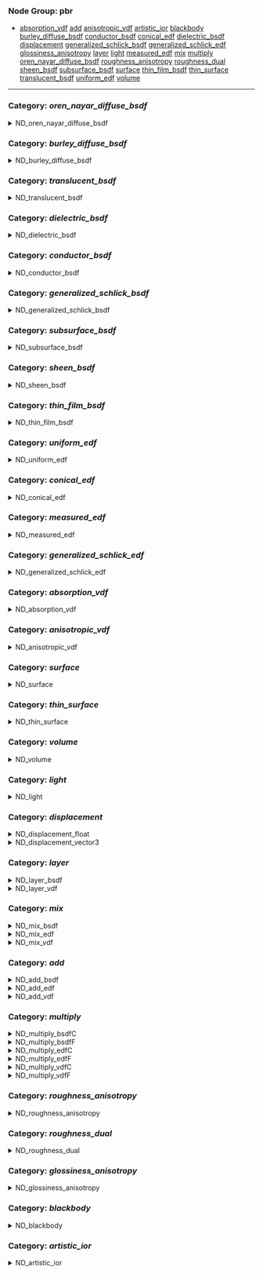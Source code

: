 ### Node Group: pbr
* [absorption_vdf](#node-absorption_vdf) [add](#node-add) [anisotropic_vdf](#node-anisotropic_vdf) [artistic_ior](#node-artistic_ior) [blackbody](#node-blackbody) [burley_diffuse_bsdf](#node-burley_diffuse_bsdf) [conductor_bsdf](#node-conductor_bsdf) [conical_edf](#node-conical_edf) [dielectric_bsdf](#node-dielectric_bsdf) [displacement](#node-displacement) [generalized_schlick_bsdf](#node-generalized_schlick_bsdf) [generalized_schlick_edf](#node-generalized_schlick_edf) [glossiness_anisotropy](#node-glossiness_anisotropy) [layer](#node-layer) [light](#node-light) [measured_edf](#node-measured_edf) [mix](#node-mix) [multiply](#node-multiply) [oren_nayar_diffuse_bsdf](#node-oren_nayar_diffuse_bsdf) [roughness_anisotropy](#node-roughness_anisotropy) [roughness_dual](#node-roughness_dual) [sheen_bsdf](#node-sheen_bsdf) [subsurface_bsdf](#node-subsurface_bsdf) [surface](#node-surface) [thin_film_bsdf](#node-thin_film_bsdf) [thin_surface](#node-thin_surface) [translucent_bsdf](#node-translucent_bsdf) [uniform_edf](#node-uniform_edf) [volume](#node-volume) 
---------
 
### Category: *oren_nayar_diffuse_bsdf*
<details><summary>ND_oren_nayar_diffuse_bsdf</summary>
<p>
 
* *Nodedef*: ND_oren_nayar_diffuse_bsdf
* *Type*: BSDF
* *Node Group*: pbr
* *Version*: 1.0. Is default: False
* *Doc*: A BSDF node for diffuse reflections.
* *Implementation*: Non-graph
 

| Name | Type | Default Value | UI name | UI min | UI max | UI Soft Min | UI Soft Max | UI step | UI group | UI Advanced | Doc | Uniform |
| ---- | ---- | ---- | ---- | ---- | ---- | ---- | ---- | ---- | ---- | ---- | ---- | ---- |
| **weight** | float | 1.0 |  | 0.0 | 1.0 |  |  |  |  |  |  |  |
| **color** | color3 | 0.18, 0.18, 0.18 |  |  |  |  |  |  |  |  |  |  |
| **roughness** | float | 0.0 |  |  |  |  |  |  |  |  |  |  |
| **normal** | vector3 | None |  |  |  |  |  |  |  |  |  |  |
| *out* | BSDF | None |  |  |  |  |  |  |  |  |  |  |
</p></details>
 
### Category: *burley_diffuse_bsdf*
<details><summary>ND_burley_diffuse_bsdf</summary>
<p>
 
* *Nodedef*: ND_burley_diffuse_bsdf
* *Type*: BSDF
* *Node Group*: pbr
* *Version*: 1.0. Is default: False
* *Doc*: A BSDF node for Burley diffuse reflections.
* *Implementation*: Non-graph
 

| Name | Type | Default Value | UI name | UI min | UI max | UI Soft Min | UI Soft Max | UI step | UI group | UI Advanced | Doc | Uniform |
| ---- | ---- | ---- | ---- | ---- | ---- | ---- | ---- | ---- | ---- | ---- | ---- | ---- |
| **weight** | float | 1.0 |  | 0.0 | 1.0 |  |  |  |  |  |  |  |
| **color** | color3 | 0.18, 0.18, 0.18 |  |  |  |  |  |  |  |  |  |  |
| **roughness** | float | 0.0 |  |  |  |  |  |  |  |  |  |  |
| **normal** | vector3 | None |  |  |  |  |  |  |  |  |  |  |
| *out* | BSDF | None |  |  |  |  |  |  |  |  |  |  |
</p></details>
 
### Category: *translucent_bsdf*
<details><summary>ND_translucent_bsdf</summary>
<p>
 
* *Nodedef*: ND_translucent_bsdf
* *Type*: BSDF
* *Node Group*: pbr
* *Version*: 1.0. Is default: False
* *Doc*: A BSDF node for pure diffuse transmission.
* *Implementation*: Non-graph
 

| Name | Type | Default Value | UI name | UI min | UI max | UI Soft Min | UI Soft Max | UI step | UI group | UI Advanced | Doc | Uniform |
| ---- | ---- | ---- | ---- | ---- | ---- | ---- | ---- | ---- | ---- | ---- | ---- | ---- |
| **weight** | float | 1.0 |  | 0.0 | 1.0 |  |  |  |  |  |  |  |
| **color** | color3 | 1, 1, 1 |  |  |  |  |  |  |  |  |  |  |
| **normal** | vector3 | None |  |  |  |  |  |  |  |  |  |  |
| *out* | BSDF | None |  |  |  |  |  |  |  |  |  |  |
</p></details>
 
### Category: *dielectric_bsdf*
<details><summary>ND_dielectric_bsdf</summary>
<p>
 
* *Nodedef*: ND_dielectric_bsdf
* *Type*: BSDF
* *Node Group*: pbr
* *Version*: 1.0. Is default: False
* *Doc*: A reflection/transmission BSDF node based on a microfacet model and a Fresnel curve for dielectrics.
* *Implementation*: Non-graph
 

| Name | Type | Default Value | UI name | UI min | UI max | UI Soft Min | UI Soft Max | UI step | UI group | UI Advanced | Doc | Uniform |
| ---- | ---- | ---- | ---- | ---- | ---- | ---- | ---- | ---- | ---- | ---- | ---- | ---- |
| **weight** | float | 1.0 |  | 0.0 | 1.0 |  |  |  |  |  |  |  |
| **tint** | color3 | 1, 1, 1 |  |  |  |  |  |  |  |  |  |  |
| **ior** | float | 1.5 |  |  |  |  |  |  |  |  |  |  |
| **roughness** | vector2 | 0.05, 0.05 |  |  |  |  |  |  |  |  |  |  |
| **normal** | vector3 | None |  |  |  |  |  |  |  |  |  |  |
| **tangent** | vector3 | None |  |  |  |  |  |  |  |  |  |  |
| **distribution** | string | ggx |  |  |  |  |  |  |  |  |  | true |
| **scatter_mode** | string | R |  |  |  |  |  |  |  |  |  | true |
| *out* | BSDF | None |  |  |  |  |  |  |  |  |  |  |
</p></details>
 
### Category: *conductor_bsdf*
<details><summary>ND_conductor_bsdf</summary>
<p>
 
* *Nodedef*: ND_conductor_bsdf
* *Type*: BSDF
* *Node Group*: pbr
* *Version*: 1.0. Is default: False
* *Doc*: A reflection BSDF node based on a microfacet model and a Fresnel curve for conductors/metals.
* *Implementation*: Non-graph
 

| Name | Type | Default Value | UI name | UI min | UI max | UI Soft Min | UI Soft Max | UI step | UI group | UI Advanced | Doc | Uniform |
| ---- | ---- | ---- | ---- | ---- | ---- | ---- | ---- | ---- | ---- | ---- | ---- | ---- |
| **weight** | float | 1.0 |  | 0.0 | 1.0 |  |  |  |  |  |  |  |
| **ior** | color3 | 0.271, 0.677, 1.316 |  |  |  |  |  |  |  |  |  |  |
| **extinction** | color3 | 3.609, 2.625, 2.292 |  |  |  |  |  |  |  |  |  |  |
| **roughness** | vector2 | 0.05, 0.05 |  |  |  |  |  |  |  |  |  |  |
| **normal** | vector3 | None |  |  |  |  |  |  |  |  |  |  |
| **tangent** | vector3 | None |  |  |  |  |  |  |  |  |  |  |
| **distribution** | string | ggx |  |  |  |  |  |  |  |  |  | true |
| *out* | BSDF | None |  |  |  |  |  |  |  |  |  |  |
</p></details>
 
### Category: *generalized_schlick_bsdf*
<details><summary>ND_generalized_schlick_bsdf</summary>
<p>
 
* *Nodedef*: ND_generalized_schlick_bsdf
* *Type*: BSDF
* *Node Group*: pbr
* *Version*: 1.0. Is default: False
* *Doc*: A reflection/transmission BSDF node based on a microfacet model and a generalized Schlick Fresnel curve.
* *Implementation*: Non-graph
 

| Name | Type | Default Value | UI name | UI min | UI max | UI Soft Min | UI Soft Max | UI step | UI group | UI Advanced | Doc | Uniform |
| ---- | ---- | ---- | ---- | ---- | ---- | ---- | ---- | ---- | ---- | ---- | ---- | ---- |
| **weight** | float | 1.0 |  | 0.0 | 1.0 |  |  |  |  |  |  |  |
| **color0** | color3 | 1, 1, 1 |  |  |  |  |  |  |  |  |  |  |
| **color90** | color3 | 1, 1, 1 |  |  |  |  |  |  |  |  |  |  |
| **exponent** | float | 5.0 |  |  |  |  |  |  |  |  |  |  |
| **roughness** | vector2 | 0.05, 0.05 |  |  |  |  |  |  |  |  |  |  |
| **normal** | vector3 | None |  |  |  |  |  |  |  |  |  |  |
| **tangent** | vector3 | None |  |  |  |  |  |  |  |  |  |  |
| **distribution** | string | ggx |  |  |  |  |  |  |  |  |  | true |
| **scatter_mode** | string | R |  |  |  |  |  |  |  |  |  | true |
| *out* | BSDF | None |  |  |  |  |  |  |  |  |  |  |
</p></details>
 
### Category: *subsurface_bsdf*
<details><summary>ND_subsurface_bsdf</summary>
<p>
 
* *Nodedef*: ND_subsurface_bsdf
* *Type*: BSDF
* *Node Group*: pbr
* *Version*: 1.0. Is default: False
* *Doc*: A subsurface scattering BSDF for true subsurface scattering.
* *Implementation*: Non-graph
 

| Name | Type | Default Value | UI name | UI min | UI max | UI Soft Min | UI Soft Max | UI step | UI group | UI Advanced | Doc | Uniform |
| ---- | ---- | ---- | ---- | ---- | ---- | ---- | ---- | ---- | ---- | ---- | ---- | ---- |
| **weight** | float | 1.0 |  | 0.0 | 1.0 |  |  |  |  |  |  |  |
| **color** | color3 | 0.18, 0.18, 0.18 |  |  |  |  |  |  |  |  |  |  |
| **radius** | vector3 | 1, 1, 1 |  |  |  |  |  |  |  |  |  |  |
| **anisotropy** | float | 0.0 |  |  |  |  |  |  |  |  |  |  |
| **normal** | vector3 | None |  |  |  |  |  |  |  |  |  |  |
| *out* | BSDF | None |  |  |  |  |  |  |  |  |  |  |
</p></details>
 
### Category: *sheen_bsdf*
<details><summary>ND_sheen_bsdf</summary>
<p>
 
* *Nodedef*: ND_sheen_bsdf
* *Type*: BSDF
* *Node Group*: pbr
* *Version*: 1.0. Is default: False
* *Doc*: A microfacet BSDF for the back-scattering properties of cloth-like materials.
* *Implementation*: Non-graph
 

| Name | Type | Default Value | UI name | UI min | UI max | UI Soft Min | UI Soft Max | UI step | UI group | UI Advanced | Doc | Uniform |
| ---- | ---- | ---- | ---- | ---- | ---- | ---- | ---- | ---- | ---- | ---- | ---- | ---- |
| **weight** | float | 1.0 |  | 0.0 | 1.0 |  |  |  |  |  |  |  |
| **color** | color3 | 1, 1, 1 |  |  |  |  |  |  |  |  |  |  |
| **roughness** | float | 0.3 |  |  |  |  |  |  |  |  |  |  |
| **normal** | vector3 | None |  |  |  |  |  |  |  |  |  |  |
| *out* | BSDF | None |  |  |  |  |  |  |  |  |  |  |
</p></details>
 
### Category: *thin_film_bsdf*
<details><summary>ND_thin_film_bsdf</summary>
<p>
 
* *Nodedef*: ND_thin_film_bsdf
* *Type*: BSDF
* *Node Group*: pbr
* *Version*: 1.0. Is default: False
* *Doc*: Adds an iridescent thin film layer over a microfacet base BSDF.
* *Implementation*: Non-graph
 

| Name | Type | Default Value | UI name | UI min | UI max | UI Soft Min | UI Soft Max | UI step | UI group | UI Advanced | Doc | Uniform |
| ---- | ---- | ---- | ---- | ---- | ---- | ---- | ---- | ---- | ---- | ---- | ---- | ---- |
| **thickness** | float | 550.0 |  |  |  |  |  |  |  |  |  |  |
| **ior** | float | 1.5 |  |  |  |  |  |  |  |  |  |  |
| *out* | BSDF | None |  |  |  |  |  |  |  |  |  |  |
</p></details>
 
### Category: *uniform_edf*
<details><summary>ND_uniform_edf</summary>
<p>
 
* *Nodedef*: ND_uniform_edf
* *Type*: EDF
* *Node Group*: pbr
* *Version*: 1.0. Is default: False
* *Doc*: An EDF node for uniform emission.
* *Implementation*: Non-graph
 

| Name | Type | Default Value | UI name | UI min | UI max | UI Soft Min | UI Soft Max | UI step | UI group | UI Advanced | Doc | Uniform |
| ---- | ---- | ---- | ---- | ---- | ---- | ---- | ---- | ---- | ---- | ---- | ---- | ---- |
| **color** | color3 | 1, 1, 1 |  |  |  |  |  |  |  |  |  |  |
| *out* | EDF | None |  |  |  |  |  |  |  |  |  |  |
</p></details>
 
### Category: *conical_edf*
<details><summary>ND_conical_edf</summary>
<p>
 
* *Nodedef*: ND_conical_edf
* *Type*: EDF
* *Node Group*: pbr
* *Version*: 1.0. Is default: False
* *Doc*: Constructs an EDF emitting light inside a cone around the normal direction.
* *Implementation*: Non-graph
 

| Name | Type | Default Value | UI name | UI min | UI max | UI Soft Min | UI Soft Max | UI step | UI group | UI Advanced | Doc | Uniform |
| ---- | ---- | ---- | ---- | ---- | ---- | ---- | ---- | ---- | ---- | ---- | ---- | ---- |
| **color** | color3 | 1, 1, 1 |  |  |  |  |  |  |  |  |  |  |
| **normal** | vector3 | None |  |  |  |  |  |  |  |  |  |  |
| **inner_angle** | float | 60.0 |  |  |  |  |  |  |  |  |  |  |
| **outer_angle** | float | 0.0 |  |  |  |  |  |  |  |  |  |  |
| *out* | EDF | None |  |  |  |  |  |  |  |  |  |  |
</p></details>
 
### Category: *measured_edf*
<details><summary>ND_measured_edf</summary>
<p>
 
* *Nodedef*: ND_measured_edf
* *Type*: EDF
* *Node Group*: pbr
* *Version*: 1.0. Is default: False
* *Doc*: Constructs an EDF emitting light according to a measured IES light profile.
* *Implementation*: Non-graph
 

| Name | Type | Default Value | UI name | UI min | UI max | UI Soft Min | UI Soft Max | UI step | UI group | UI Advanced | Doc | Uniform |
| ---- | ---- | ---- | ---- | ---- | ---- | ---- | ---- | ---- | ---- | ---- | ---- | ---- |
| **color** | color3 | 1, 1, 1 |  |  |  |  |  |  |  |  |  |  |
| **normal** | vector3 | None |  |  |  |  |  |  |  |  |  |  |
| **file** | filename |  |  |  |  |  |  |  |  |  |  | true |
| *out* | EDF | None |  |  |  |  |  |  |  |  |  |  |
</p></details>
 
### Category: *generalized_schlick_edf*
<details><summary>ND_generalized_schlick_edf</summary>
<p>
 
* *Nodedef*: ND_generalized_schlick_edf
* *Type*: EDF
* *Node Group*: pbr
* *Version*: 1.0. Is default: False
* *Doc*: Modifies an EDF with a directional factor.
* *Implementation*: Non-graph
 

| Name | Type | Default Value | UI name | UI min | UI max | UI Soft Min | UI Soft Max | UI step | UI group | UI Advanced | Doc | Uniform |
| ---- | ---- | ---- | ---- | ---- | ---- | ---- | ---- | ---- | ---- | ---- | ---- | ---- |
| **color0** | color3 | 1, 1, 1 |  |  |  |  |  |  |  |  |  |  |
| **color90** | color3 | 1, 1, 1 |  |  |  |  |  |  |  |  |  |  |
| **exponent** | float | 5.0 |  |  |  |  |  |  |  |  |  |  |
| **base** | EDF |  |  |  |  |  |  |  |  |  |  |  |
| *out* | EDF | None |  |  |  |  |  |  |  |  |  |  |
</p></details>
 
### Category: *absorption_vdf*
<details><summary>ND_absorption_vdf</summary>
<p>
 
* *Nodedef*: ND_absorption_vdf
* *Type*: VDF
* *Node Group*: pbr
* *Version*: 1.0. Is default: False
* *Doc*: Constructs a VDF for pure light absorption.
* *Implementation*: Non-graph
 

| Name | Type | Default Value | UI name | UI min | UI max | UI Soft Min | UI Soft Max | UI step | UI group | UI Advanced | Doc | Uniform |
| ---- | ---- | ---- | ---- | ---- | ---- | ---- | ---- | ---- | ---- | ---- | ---- | ---- |
| **absorption** | vector3 | 0, 0, 0 |  |  |  |  |  |  |  |  |  |  |
| *out* | VDF | None |  |  |  |  |  |  |  |  |  |  |
</p></details>
 
### Category: *anisotropic_vdf*
<details><summary>ND_anisotropic_vdf</summary>
<p>
 
* *Nodedef*: ND_anisotropic_vdf
* *Type*: VDF
* *Node Group*: pbr
* *Version*: 1.0. Is default: False
* *Doc*: Constructs a VDF scattering light for a participating medium, based on the Henyey-Greenstein phase function.
* *Implementation*: Non-graph
 

| Name | Type | Default Value | UI name | UI min | UI max | UI Soft Min | UI Soft Max | UI step | UI group | UI Advanced | Doc | Uniform |
| ---- | ---- | ---- | ---- | ---- | ---- | ---- | ---- | ---- | ---- | ---- | ---- | ---- |
| **absorption** | vector3 | 0, 0, 0 |  |  |  |  |  |  |  |  |  |  |
| **scattering** | vector3 | 0, 0, 0 |  |  |  |  |  |  |  |  |  |  |
| **anisotropy** | float | 0.0 |  |  |  |  |  |  |  |  |  |  |
| *out* | VDF | None |  |  |  |  |  |  |  |  |  |  |
</p></details>
 
### Category: *surface*
<details><summary>ND_surface</summary>
<p>
 
* *Nodedef*: ND_surface
* *Type*: surfaceshader
* *Node Group*: pbr
* *Version*: 1.0. Is default: False
* *Doc*: A constructor node for the surfaceshader type.
* *Implementation*: Non-graph
 

| Name | Type | Default Value | UI name | UI min | UI max | UI Soft Min | UI Soft Max | UI step | UI group | UI Advanced | Doc | Uniform |
| ---- | ---- | ---- | ---- | ---- | ---- | ---- | ---- | ---- | ---- | ---- | ---- | ---- |
| **bsdf** | BSDF |  |  |  |  |  |  |  |  |  | Distribution function for surface scattering. |  |
| **edf** | EDF |  |  |  |  |  |  |  |  |  | Distribution function for surface emission. |  |
| **opacity** | float | 1.0 |  |  |  |  |  |  |  |  | Surface cutout opacity |  |
| *out* | surfaceshader | None |  |  |  |  |  |  |  |  |  |  |
</p></details>
 
### Category: *thin_surface*
<details><summary>ND_thin_surface</summary>
<p>
 
* *Nodedef*: ND_thin_surface
* *Type*: surfaceshader
* *Node Group*: pbr
* *Version*: 1.0. Is default: False
* *Doc*: A constructor node for the surfaceshader type for non-closed 'thin' objects.
* *Implementation*: Non-graph
 

| Name | Type | Default Value | UI name | UI min | UI max | UI Soft Min | UI Soft Max | UI step | UI group | UI Advanced | Doc | Uniform |
| ---- | ---- | ---- | ---- | ---- | ---- | ---- | ---- | ---- | ---- | ---- | ---- | ---- |
| **front_bsdf** | BSDF |  |  |  |  |  |  |  |  |  | Distribution function for front-side surface scattering. |  |
| **front_edf** | EDF |  |  |  |  |  |  |  |  |  | Distribution function for front-side surface emission. |  |
| **back_bsdf** | BSDF |  |  |  |  |  |  |  |  |  | Distribution function for back-side surface scattering. |  |
| **back_edf** | EDF |  |  |  |  |  |  |  |  |  | Distribution function for back-side surface emission. |  |
| **opacity** | float | 1.0 |  |  |  |  |  |  |  |  | Surface cutout opacity |  |
| *out* | surfaceshader | None |  |  |  |  |  |  |  |  |  |  |
</p></details>
 
### Category: *volume*
<details><summary>ND_volume</summary>
<p>
 
* *Nodedef*: ND_volume
* *Type*: volumeshader
* *Node Group*: pbr
* *Version*: 1.0. Is default: False
* *Doc*: A constructor node for the volumeshader type.
* *Implementation*: Non-graph
 

| Name | Type | Default Value | UI name | UI min | UI max | UI Soft Min | UI Soft Max | UI step | UI group | UI Advanced | Doc | Uniform |
| ---- | ---- | ---- | ---- | ---- | ---- | ---- | ---- | ---- | ---- | ---- | ---- | ---- |
| **vdf** | VDF |  |  |  |  |  |  |  |  |  | Volume distribution function for the medium. |  |
| **edf** | EDF |  |  |  |  |  |  |  |  |  | Emission distribution function for the medium. |  |
| *out* | volumeshader | None |  |  |  |  |  |  |  |  |  |  |
</p></details>
 
### Category: *light*
<details><summary>ND_light</summary>
<p>
 
* *Nodedef*: ND_light
* *Type*: lightshader
* *Node Group*: pbr
* *Version*: 1.0. Is default: False
* *Doc*: A constructor node for the lightshader type.
* *Implementation*: Non-graph
 

| Name | Type | Default Value | UI name | UI min | UI max | UI Soft Min | UI Soft Max | UI step | UI group | UI Advanced | Doc | Uniform |
| ---- | ---- | ---- | ---- | ---- | ---- | ---- | ---- | ---- | ---- | ---- | ---- | ---- |
| **edf** | EDF |  |  |  |  |  |  |  |  |  | Distribution function for light emission. |  |
| **intensity** | float | 1.0 |  |  |  |  |  |  |  |  | Multiplier for the light intensity |  |
| **exposure** | float | 0.0 |  |  |  |  |  |  |  |  | Exposure control for the light intensity |  |
| *out* | lightshader | None |  |  |  |  |  |  |  |  |  |  |
</p></details>
 
### Category: *displacement*
<details><summary>ND_displacement_float</summary>
<p>
 
* *Nodedef*: ND_displacement_float
* *Type*: displacementshader
* *Node Group*: pbr
* *Version*: 1.0. Is default: False
* *Doc*: A constructor node for the displacementshader type.
* *Implementation*: Non-graph
 

| Name | Type | Default Value | UI name | UI min | UI max | UI Soft Min | UI Soft Max | UI step | UI group | UI Advanced | Doc | Uniform |
| ---- | ---- | ---- | ---- | ---- | ---- | ---- | ---- | ---- | ---- | ---- | ---- | ---- |
| **displacement** | float | 0.0 |  |  |  |  |  |  |  |  | Scalar displacement amount along the surface normal direction. |  |
| **scale** | float | 1.0 |  |  |  |  |  |  |  |  | Scale factor for the displacement vector |  |
| *out* | displacementshader | None |  |  |  |  |  |  |  |  |  |  |
</p></details>
 
<details><summary>ND_displacement_vector3</summary>
<p>
 
* *Nodedef*: ND_displacement_vector3
* *Type*: displacementshader
* *Node Group*: pbr
* *Version*: 1.0. Is default: False
* *Doc*: A constructor node for the displacementshader type.
* *Implementation*: Non-graph
 

| Name | Type | Default Value | UI name | UI min | UI max | UI Soft Min | UI Soft Max | UI step | UI group | UI Advanced | Doc | Uniform |
| ---- | ---- | ---- | ---- | ---- | ---- | ---- | ---- | ---- | ---- | ---- | ---- | ---- |
| **displacement** | vector3 | 0, 0, 0 |  |  |  |  |  |  |  |  | Vector displacement in (dPdu, dPdv, N) tangent/normal space. |  |
| **scale** | float | 1.0 |  |  |  |  |  |  |  |  | Scale factor for the displacement vector |  |
| *out* | displacementshader | None |  |  |  |  |  |  |  |  |  |  |
</p></details>
 
### Category: *layer*
<details><summary>ND_layer_bsdf</summary>
<p>
 
* *Nodedef*: ND_layer_bsdf
* *Type*: BSDF
* *Node Group*: pbr
* *Version*: 1.0. Is default: False
* *Doc*: Layer two BSDF's with vertical layering.
* *Implementation*: Non-graph
 

| Name | Type | Default Value | UI name | UI min | UI max | UI Soft Min | UI Soft Max | UI step | UI group | UI Advanced | Doc | Uniform |
| ---- | ---- | ---- | ---- | ---- | ---- | ---- | ---- | ---- | ---- | ---- | ---- | ---- |
| **top** | BSDF |  |  |  |  |  |  |  |  |  |  |  |
| **base** | BSDF |  |  |  |  |  |  |  |  |  |  |  |
| *out* | BSDF | None |  |  |  |  |  |  |  |  |  |  |
</p></details>
 
<details><summary>ND_layer_vdf</summary>
<p>
 
* *Nodedef*: ND_layer_vdf
* *Type*: BSDF
* *Node Group*: pbr
* *Version*: 1.0. Is default: False
* *Doc*: Layer a BSDF over a VDF describing the interior media.
* *Implementation*: Non-graph
 

| Name | Type | Default Value | UI name | UI min | UI max | UI Soft Min | UI Soft Max | UI step | UI group | UI Advanced | Doc | Uniform |
| ---- | ---- | ---- | ---- | ---- | ---- | ---- | ---- | ---- | ---- | ---- | ---- | ---- |
| **top** | BSDF |  |  |  |  |  |  |  |  |  |  |  |
| **base** | VDF |  |  |  |  |  |  |  |  |  |  |  |
| *out* | BSDF | None |  |  |  |  |  |  |  |  |  |  |
</p></details>
 
### Category: *mix*
<details><summary>ND_mix_bsdf</summary>
<p>
 
* *Nodedef*: ND_mix_bsdf
* *Type*: BSDF
* *Node Group*: pbr
* *Version*: 1.0. Is default: False
* *Doc*: Mix two BSDF's according to an input mix amount.
* *Implementation*: Non-graph
 

| Name | Type | Default Value | UI name | UI min | UI max | UI Soft Min | UI Soft Max | UI step | UI group | UI Advanced | Doc | Uniform |
| ---- | ---- | ---- | ---- | ---- | ---- | ---- | ---- | ---- | ---- | ---- | ---- | ---- |
| **fg** | BSDF |  |  |  |  |  |  |  |  |  |  |  |
| **bg** | BSDF |  |  |  |  |  |  |  |  |  |  |  |
| **mix** | float | 0.0 |  | 0.0 | 1.0 |  |  |  |  |  | Mixing weight, range [0, 1]. |  |
| *out* | BSDF | None |  |  |  |  |  |  |  |  |  |  |
</p></details>
 
<details><summary>ND_mix_edf</summary>
<p>
 
* *Nodedef*: ND_mix_edf
* *Type*: EDF
* *Node Group*: pbr
* *Version*: 1.0. Is default: False
* *Doc*: Mix two EDF's according to an input mix amount.
* *Implementation*: Non-graph
 

| Name | Type | Default Value | UI name | UI min | UI max | UI Soft Min | UI Soft Max | UI step | UI group | UI Advanced | Doc | Uniform |
| ---- | ---- | ---- | ---- | ---- | ---- | ---- | ---- | ---- | ---- | ---- | ---- | ---- |
| **fg** | EDF |  |  |  |  |  |  |  |  |  |  |  |
| **bg** | EDF |  |  |  |  |  |  |  |  |  |  |  |
| **mix** | float | 0.0 |  | 0.0 | 1.0 |  |  |  |  |  | Mixing weight, range [0, 1]. |  |
| *out* | EDF | None |  |  |  |  |  |  |  |  |  |  |
</p></details>
 
<details><summary>ND_mix_vdf</summary>
<p>
 
* *Nodedef*: ND_mix_vdf
* *Type*: VDF
* *Node Group*: pbr
* *Version*: 1.0. Is default: False
* *Doc*: Mix two VDF's according to an input mix amount.
* *Implementation*: Non-graph
 

| Name | Type | Default Value | UI name | UI min | UI max | UI Soft Min | UI Soft Max | UI step | UI group | UI Advanced | Doc | Uniform |
| ---- | ---- | ---- | ---- | ---- | ---- | ---- | ---- | ---- | ---- | ---- | ---- | ---- |
| **fg** | VDF |  |  |  |  |  |  |  |  |  |  |  |
| **bg** | VDF |  |  |  |  |  |  |  |  |  |  |  |
| **mix** | float | 0.0 |  | 0.0 | 1.0 |  |  |  |  |  | Mixing weight, range [0, 1]. |  |
| *out* | VDF | None |  |  |  |  |  |  |  |  |  |  |
</p></details>
 
### Category: *add*
<details><summary>ND_add_bsdf</summary>
<p>
 
* *Nodedef*: ND_add_bsdf
* *Type*: BSDF
* *Node Group*: pbr
* *Version*: 1.0. Is default: False
* *Doc*: A node for additive blending of BSDF's.
* *Implementation*: Non-graph
 

| Name | Type | Default Value | UI name | UI min | UI max | UI Soft Min | UI Soft Max | UI step | UI group | UI Advanced | Doc | Uniform |
| ---- | ---- | ---- | ---- | ---- | ---- | ---- | ---- | ---- | ---- | ---- | ---- | ---- |
| **in1** | BSDF |  |  |  |  |  |  |  |  |  | First BSDF. |  |
| **in2** | BSDF |  |  |  |  |  |  |  |  |  | Second BSDF. |  |
| *out* | BSDF | None |  |  |  |  |  |  |  |  |  |  |
</p></details>
 
<details><summary>ND_add_edf</summary>
<p>
 
* *Nodedef*: ND_add_edf
* *Type*: EDF
* *Node Group*: pbr
* *Version*: 1.0. Is default: False
* *Doc*: A node for additive blending of EDF's.
* *Implementation*: Non-graph
 

| Name | Type | Default Value | UI name | UI min | UI max | UI Soft Min | UI Soft Max | UI step | UI group | UI Advanced | Doc | Uniform |
| ---- | ---- | ---- | ---- | ---- | ---- | ---- | ---- | ---- | ---- | ---- | ---- | ---- |
| **in1** | EDF |  |  |  |  |  |  |  |  |  | First EDF. |  |
| **in2** | EDF |  |  |  |  |  |  |  |  |  | Second EDF. |  |
| *out* | EDF | None |  |  |  |  |  |  |  |  |  |  |
</p></details>
 
<details><summary>ND_add_vdf</summary>
<p>
 
* *Nodedef*: ND_add_vdf
* *Type*: VDF
* *Node Group*: pbr
* *Version*: 1.0. Is default: False
* *Doc*: A node for additive blending of VDF's.
* *Implementation*: Non-graph
 

| Name | Type | Default Value | UI name | UI min | UI max | UI Soft Min | UI Soft Max | UI step | UI group | UI Advanced | Doc | Uniform |
| ---- | ---- | ---- | ---- | ---- | ---- | ---- | ---- | ---- | ---- | ---- | ---- | ---- |
| **in1** | VDF |  |  |  |  |  |  |  |  |  | First VDF. |  |
| **in2** | VDF |  |  |  |  |  |  |  |  |  | Second VDF. |  |
| *out* | VDF | None |  |  |  |  |  |  |  |  |  |  |
</p></details>
 
### Category: *multiply*
<details><summary>ND_multiply_bsdfC</summary>
<p>
 
* *Nodedef*: ND_multiply_bsdfC
* *Type*: BSDF
* *Node Group*: pbr
* *Version*: 1.0. Is default: False
* *Doc*: A node for adjusting the contribution of a BSDF with a weight.
* *Implementation*: Non-graph
 

| Name | Type | Default Value | UI name | UI min | UI max | UI Soft Min | UI Soft Max | UI step | UI group | UI Advanced | Doc | Uniform |
| ---- | ---- | ---- | ---- | ---- | ---- | ---- | ---- | ---- | ---- | ---- | ---- | ---- |
| **in1** | BSDF |  |  |  |  |  |  |  |  |  | The BSDF to scale. |  |
| **in2** | color3 | 1, 1, 1 |  |  |  |  |  |  |  |  | Scaling weight. |  |
| *out* | BSDF | None |  |  |  |  |  |  |  |  |  |  |
</p></details>
 
<details><summary>ND_multiply_bsdfF</summary>
<p>
 
* *Nodedef*: ND_multiply_bsdfF
* *Type*: BSDF
* *Node Group*: pbr
* *Version*: 1.0. Is default: False
* *Doc*: A node for adjusting the contribution of a BSDF with a weight.
* *Implementation*: Non-graph
 

| Name | Type | Default Value | UI name | UI min | UI max | UI Soft Min | UI Soft Max | UI step | UI group | UI Advanced | Doc | Uniform |
| ---- | ---- | ---- | ---- | ---- | ---- | ---- | ---- | ---- | ---- | ---- | ---- | ---- |
| **in1** | BSDF |  |  |  |  |  |  |  |  |  | The BSDF to scale. |  |
| **in2** | float | 1.0 |  |  |  |  |  |  |  |  | Scaling weight. |  |
| *out* | BSDF | None |  |  |  |  |  |  |  |  |  |  |
</p></details>
 
<details><summary>ND_multiply_edfC</summary>
<p>
 
* *Nodedef*: ND_multiply_edfC
* *Type*: EDF
* *Node Group*: pbr
* *Version*: 1.0. Is default: False
* *Doc*: A node for adjusting the contribution of an EDF with a weight.
* *Implementation*: Non-graph
 

| Name | Type | Default Value | UI name | UI min | UI max | UI Soft Min | UI Soft Max | UI step | UI group | UI Advanced | Doc | Uniform |
| ---- | ---- | ---- | ---- | ---- | ---- | ---- | ---- | ---- | ---- | ---- | ---- | ---- |
| **in1** | EDF |  |  |  |  |  |  |  |  |  | The EDF to scale. |  |
| **in2** | color3 | 1, 1, 1 |  |  |  |  |  |  |  |  | Scaling weight. |  |
| *out* | EDF | None |  |  |  |  |  |  |  |  |  |  |
</p></details>
 
<details><summary>ND_multiply_edfF</summary>
<p>
 
* *Nodedef*: ND_multiply_edfF
* *Type*: EDF
* *Node Group*: pbr
* *Version*: 1.0. Is default: False
* *Doc*: A node for adjusting the contribution of an EDF with a weight.
* *Implementation*: Non-graph
 

| Name | Type | Default Value | UI name | UI min | UI max | UI Soft Min | UI Soft Max | UI step | UI group | UI Advanced | Doc | Uniform |
| ---- | ---- | ---- | ---- | ---- | ---- | ---- | ---- | ---- | ---- | ---- | ---- | ---- |
| **in1** | EDF |  |  |  |  |  |  |  |  |  | The EDF to scale. |  |
| **in2** | float | 1.0 |  |  |  |  |  |  |  |  | Scaling weight. |  |
| *out* | EDF | None |  |  |  |  |  |  |  |  |  |  |
</p></details>
 
<details><summary>ND_multiply_vdfC</summary>
<p>
 
* *Nodedef*: ND_multiply_vdfC
* *Type*: VDF
* *Node Group*: pbr
* *Version*: 1.0. Is default: False
* *Doc*: A node for adjusting the contribution of an VDF with a weight.
* *Implementation*: Non-graph
 

| Name | Type | Default Value | UI name | UI min | UI max | UI Soft Min | UI Soft Max | UI step | UI group | UI Advanced | Doc | Uniform |
| ---- | ---- | ---- | ---- | ---- | ---- | ---- | ---- | ---- | ---- | ---- | ---- | ---- |
| **in1** | VDF |  |  |  |  |  |  |  |  |  | The VDF to scale. |  |
| **in2** | color3 | 1, 1, 1 |  |  |  |  |  |  |  |  | Scaling weight. |  |
| *out* | VDF | None |  |  |  |  |  |  |  |  |  |  |
</p></details>
 
<details><summary>ND_multiply_vdfF</summary>
<p>
 
* *Nodedef*: ND_multiply_vdfF
* *Type*: VDF
* *Node Group*: pbr
* *Version*: 1.0. Is default: False
* *Doc*: A node for adjusting the contribution of an VDF with a weight.
* *Implementation*: Non-graph
 

| Name | Type | Default Value | UI name | UI min | UI max | UI Soft Min | UI Soft Max | UI step | UI group | UI Advanced | Doc | Uniform |
| ---- | ---- | ---- | ---- | ---- | ---- | ---- | ---- | ---- | ---- | ---- | ---- | ---- |
| **in1** | VDF |  |  |  |  |  |  |  |  |  | The VDF to scale. |  |
| **in2** | float | 1.0 |  |  |  |  |  |  |  |  | Scaling weight. |  |
| *out* | VDF | None |  |  |  |  |  |  |  |  |  |  |
</p></details>
 
### Category: *roughness_anisotropy*
<details><summary>ND_roughness_anisotropy</summary>
<p>
 
* *Nodedef*: ND_roughness_anisotropy
* *Type*: vector2
* *Node Group*: pbr
* *Version*: 1.0. Is default: False
* *Doc*: Calculates anisotropic surface roughness from a scalar roughness/anisotropy parameterization.
* *Implementation*: Non-graph
 

| Name | Type | Default Value | UI name | UI min | UI max | UI Soft Min | UI Soft Max | UI step | UI group | UI Advanced | Doc | Uniform |
| ---- | ---- | ---- | ---- | ---- | ---- | ---- | ---- | ---- | ---- | ---- | ---- | ---- |
| **roughness** | float | 0.0 |  |  |  |  |  |  |  |  |  |  |
| **anisotropy** | float | 0.0 |  |  |  |  |  |  |  |  |  |  |
| *out* | vector2 | None |  |  |  |  |  |  |  |  |  |  |
</p></details>
 
### Category: *roughness_dual*
<details><summary>ND_roughness_dual</summary>
<p>
 
* *Nodedef*: ND_roughness_dual
* *Type*: vector2
* *Node Group*: pbr
* *Version*: 1.0. Is default: False
* *Doc*: Calculates anisotropic surface roughness from a dual surface roughness parameterization.
* *Implementation*: Non-graph
 

| Name | Type | Default Value | UI name | UI min | UI max | UI Soft Min | UI Soft Max | UI step | UI group | UI Advanced | Doc | Uniform |
| ---- | ---- | ---- | ---- | ---- | ---- | ---- | ---- | ---- | ---- | ---- | ---- | ---- |
| **roughness** | vector2 | 0, 0 |  |  |  |  |  |  |  |  |  |  |
| *out* | vector2 | None |  |  |  |  |  |  |  |  |  |  |
</p></details>
 
### Category: *glossiness_anisotropy*
<details><summary>ND_glossiness_anisotropy</summary>
<p>
 
* *Nodedef*: ND_glossiness_anisotropy
* *Type*: vector2
* *Node Group*: pbr
* *Version*: 1.0. Is default: False
* *Doc*: Calculates anisotropic surface roughness from a scalar glossiness/anisotropy parameterization.
* *Nodegraph*: IMP_glossiness_anisotropy


```mermaid
graph LR; 
    IMP_glossiness_anisotropy_roughness1[roughness_anisotropy] --> IMP_glossiness_anisotropy_out([out])
    style IMP_glossiness_anisotropy_out fill:#1b1, color:#111
    IMP_glossiness_anisotropy_anisotropyINT([anisotropy]) ==.anisotropy==> IMP_glossiness_anisotropy_roughness1[roughness_anisotropy]
    style IMP_glossiness_anisotropy_anisotropyINT fill:#0bb, color:#111
    IMP_glossiness_anisotropy_invert1[invert] --".roughness"--> IMP_glossiness_anisotropy_roughness1[roughness_anisotropy]
    IMP_glossiness_anisotropy_glossinessINT([glossiness]) ==.in==> IMP_glossiness_anisotropy_invert1[invert]
    style IMP_glossiness_anisotropy_glossinessINT fill:#0bb, color:#111

```
 

| Name | Type | Default Value | UI name | UI min | UI max | UI Soft Min | UI Soft Max | UI step | UI group | UI Advanced | Doc | Uniform |
| ---- | ---- | ---- | ---- | ---- | ---- | ---- | ---- | ---- | ---- | ---- | ---- | ---- |
| **glossiness** | float | 1.0 |  | 0.0 | 1.0 |  |  |  |  |  |  |  |
| **anisotropy** | float | 0.0 |  | 0.0 | 1.0 |  |  |  |  |  |  |  |
| *out* | vector2 | None |  |  |  |  |  |  |  |  |  |  |
</p></details>
 
### Category: *blackbody*
<details><summary>ND_blackbody</summary>
<p>
 
* *Nodedef*: ND_blackbody
* *Type*: color3
* *Node Group*: pbr
* *Version*: 1.0. Is default: False
* *Doc*: Returns the radiant emittance of a blackbody radiator with the given temperature.
* *Implementation*: Non-graph
 

| Name | Type | Default Value | UI name | UI min | UI max | UI Soft Min | UI Soft Max | UI step | UI group | UI Advanced | Doc | Uniform |
| ---- | ---- | ---- | ---- | ---- | ---- | ---- | ---- | ---- | ---- | ---- | ---- | ---- |
| **temperature** | float | 5000.0 |  |  |  |  |  |  |  |  |  |  |
| *out* | color3 | None |  |  |  |  |  |  |  |  |  |  |
</p></details>
 
### Category: *artistic_ior*
<details><summary>ND_artistic_ior</summary>
<p>
 
* *Nodedef*: ND_artistic_ior
* *Type*: multioutput
* *Node Group*: pbr
* *Version*: 1.0. Is default: False
* *Doc*: Converts the artistic parameterization reflectivity and edge_color to  complex IOR values.
* *Implementation*: Non-graph
 

| Name | Type | Default Value | UI name | UI min | UI max | UI Soft Min | UI Soft Max | UI step | UI group | UI Advanced | Doc | Uniform |
| ---- | ---- | ---- | ---- | ---- | ---- | ---- | ---- | ---- | ---- | ---- | ---- | ---- |
| **reflectivity** | color3 | 0.944, 0.776, 0.373 |  |  |  |  |  |  |  |  |  |  |
| **edge_color** | color3 | 0.998, 0.981, 0.751 |  |  |  |  |  |  |  |  |  |  |
| *ior* | color3 | None |  |  |  |  |  |  |  |  |  |  |
| *extinction* | color3 | None |  |  |  |  |  |  |  |  |  |  |
</p></details>
 

